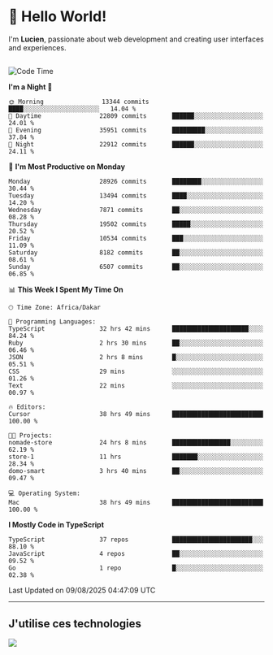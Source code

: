 # 👋 Hello World!

I'm **Lucien**, passionate about web development and creating user interfaces and experiences.

##

<!--START_SECTION:waka-->
![Code Time](http://img.shields.io/badge/Code%20Time-3%2C599%20hrs%209%20mins-blue)

**I'm a Night 🦉** 

```text
🌞 Morning                13344 commits       ████░░░░░░░░░░░░░░░░░░░░░   14.04 % 
🌆 Daytime                22809 commits       ██████░░░░░░░░░░░░░░░░░░░   24.01 % 
🌃 Evening                35951 commits       █████████░░░░░░░░░░░░░░░░   37.84 % 
🌙 Night                  22912 commits       ██████░░░░░░░░░░░░░░░░░░░   24.11 % 
```
📅 **I'm Most Productive on Monday** 

```text
Monday                   28926 commits       ████████░░░░░░░░░░░░░░░░░   30.44 % 
Tuesday                  13494 commits       ████░░░░░░░░░░░░░░░░░░░░░   14.20 % 
Wednesday                7871 commits        ██░░░░░░░░░░░░░░░░░░░░░░░   08.28 % 
Thursday                 19502 commits       █████░░░░░░░░░░░░░░░░░░░░   20.52 % 
Friday                   10534 commits       ███░░░░░░░░░░░░░░░░░░░░░░   11.09 % 
Saturday                 8182 commits        ██░░░░░░░░░░░░░░░░░░░░░░░   08.61 % 
Sunday                   6507 commits        ██░░░░░░░░░░░░░░░░░░░░░░░   06.85 % 
```


📊 **This Week I Spent My Time On** 

```text
🕑︎ Time Zone: Africa/Dakar

💬 Programming Languages: 
TypeScript               32 hrs 42 mins      █████████████████████░░░░   84.24 % 
Ruby                     2 hrs 30 mins       ██░░░░░░░░░░░░░░░░░░░░░░░   06.46 % 
JSON                     2 hrs 8 mins        █░░░░░░░░░░░░░░░░░░░░░░░░   05.51 % 
CSS                      29 mins             ░░░░░░░░░░░░░░░░░░░░░░░░░   01.26 % 
Text                     22 mins             ░░░░░░░░░░░░░░░░░░░░░░░░░   00.97 % 

🔥 Editors: 
Cursor                   38 hrs 49 mins      █████████████████████████   100.00 % 

🐱‍💻 Projects: 
nomade-store             24 hrs 8 mins       ████████████████░░░░░░░░░   62.19 % 
store-1                  11 hrs              ███████░░░░░░░░░░░░░░░░░░   28.34 % 
domo-smart               3 hrs 40 mins       ██░░░░░░░░░░░░░░░░░░░░░░░   09.47 % 

💻 Operating System: 
Mac                      38 hrs 49 mins      █████████████████████████   100.00 % 
```

**I Mostly Code in TypeScript** 

```text
TypeScript               37 repos            ██████████████████████░░░   88.10 % 
JavaScript               4 repos             ██░░░░░░░░░░░░░░░░░░░░░░░   09.52 % 
Go                       1 repo              █░░░░░░░░░░░░░░░░░░░░░░░░   02.38 % 
```




 Last Updated on 09/08/2025 04:47:09 UTC
<!--END_SECTION:waka-->
---

## J'utilise ces technologies

<p align="left">
  <a href="https://skillicons.dev">
    <img src="https://skillicons.dev/icons?i=ts,js,go,ruby,css,scss,tailwind,react,vite,nextjs,docker,figma,ableton" />
  </a>
</p>

